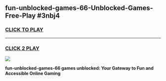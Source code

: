 
## fun-unblocked-games-66-Unblocked-Games-Free-Play #3nbj4
<h3>
<a href="https://us.freeplayer.one?title=fun-unblocked-games-66&ref=9M">CLICK TO PLAY</a></h3>
<hr>

<h3>
<a href="https://us.freeplayer.one?title=fun-unblocked-games-66&ref=9M">CLICK 2 PLAY</a>
  
</h3>

<a href="https://us.freeplayer.one?title=fun-unblocked-games-66&ref=9M"><img src="https://clearcache.store/games.png"></a>


**fun-unblocked-games-66 games unblocked: Your Gateway to Fun and Accessible Online Gaming**
